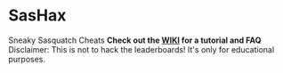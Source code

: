 # SasHax
Sneaky Sasquatch Cheats
**Check out the [WIKI](https://github.com/AdamEXu/SasHax/wiki/) for a tutorial and FAQ**
Disclaimer: This is not to hack the leaderboards! It's only for educational purposes.
